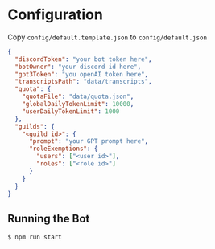 


# Configuration

Copy `config/default.template.json` to `config/default.json`

```json
{
  "discordToken": "your bot token here",
  "botOwner": "your discord id here",
  "gpt3Token": "you openAI token here",
  "transcriptsPath": "data/transcripts",
  "quota": {
    "quotaFile": "data/quota.json",
    "globalDailyTokenLimit": 10000,
    "userDailyTokenLimit": 1000
  },
  "guilds": {
    "<guild id>": {
      "prompt": "your GPT prompt here",
      "roleExemptions": {
        "users": ["<user id>"],
        "roles": ["<role id>"]
      }
    }
  }
}
```

## Running the Bot

```sh
$ npm run start
```

